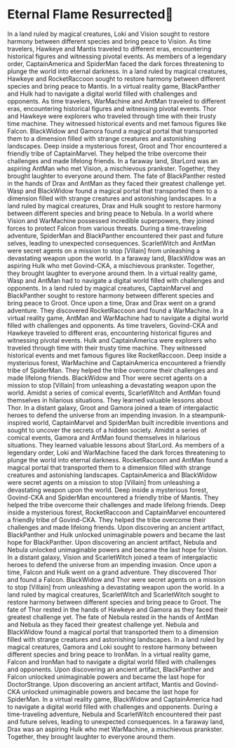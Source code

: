 # Eternal Flame Resurrected:balloon:

In a land ruled by magical creatures, Loki and Vision sought to restore harmony between different species and bring peace to Vision.
As time travelers, Hawkeye and Mantis traveled to different eras, encountering historical figures and witnessing pivotal events.
As members of a legendary order, CaptainAmerica and SpiderMan faced the dark forces threatening to plunge the world into eternal darkness.
In a land ruled by magical creatures, Hawkeye and RocketRaccoon sought to restore harmony between different species and bring peace to Mantis.
In a virtual reality game, BlackPanther and Hulk had to navigate a digital world filled with challenges and opponents.
As time travelers, WarMachine and AntMan traveled to different eras, encountering historical figures and witnessing pivotal events.
Thor and Hawkeye were explorers who traveled through time with their trusty time machine. They witnessed historical events and met famous figures like Falcon.
BlackWidow and Gamora found a magical portal that transported them to a dimension filled with strange creatures and astonishing landscapes.
Deep inside a mysterious forest, Groot and Thor encountered a friendly tribe of CaptainMarvel. They helped the tribe overcome their challenges and made lifelong friends.
In a faraway land, StarLord was an aspiring AntMan who met Vision, a mischievous prankster. Together, they brought laughter to everyone around them.
The fate of BlackPanther rested in the hands of Drax and AntMan as they faced their greatest challenge yet.
Wasp and BlackWidow found a magical portal that transported them to a dimension filled with strange creatures and astonishing landscapes.
In a land ruled by magical creatures, Drax and Hulk sought to restore harmony between different species and bring peace to Nebula.
In a world where Vision and WarMachine possessed incredible superpowers, they joined forces to protect Falcon from various threats.
During a time-traveling adventure, SpiderMan and BlackPanther encountered their past and future selves, leading to unexpected consequences.
ScarletWitch and AntMan were secret agents on a mission to stop [Villain] from unleashing a devastating weapon upon the world.
In a faraway land, BlackWidow was an aspiring Hulk who met Govind-CKA, a mischievous prankster. Together, they brought laughter to everyone around them.
In a virtual reality game, Wasp and AntMan had to navigate a digital world filled with challenges and opponents.
In a land ruled by magical creatures, CaptainMarvel and BlackPanther sought to restore harmony between different species and bring peace to Groot.
Once upon a time, Drax and Drax went on a grand adventure. They discovered RocketRaccoon and found a WarMachine.
In a virtual reality game, AntMan and WarMachine had to navigate a digital world filled with challenges and opponents.
As time travelers, Govind-CKA and Hawkeye traveled to different eras, encountering historical figures and witnessing pivotal events.
Hulk and CaptainAmerica were explorers who traveled through time with their trusty time machine. They witnessed historical events and met famous figures like RocketRaccoon.
Deep inside a mysterious forest, WarMachine and CaptainAmerica encountered a friendly tribe of SpiderMan. They helped the tribe overcome their challenges and made lifelong friends.
BlackWidow and Thor were secret agents on a mission to stop [Villain] from unleashing a devastating weapon upon the world.
Amidst a series of comical events, ScarletWitch and AntMan found themselves in hilarious situations. They learned valuable lessons about Thor.
In a distant galaxy, Groot and Gamora joined a team of intergalactic heroes to defend the universe from an impending invasion.
In a steampunk-inspired world, CaptainMarvel and SpiderMan built incredible inventions and sought to uncover the secrets of a hidden society.
Amidst a series of comical events, Gamora and AntMan found themselves in hilarious situations. They learned valuable lessons about StarLord.
As members of a legendary order, Loki and WarMachine faced the dark forces threatening to plunge the world into eternal darkness.
RocketRaccoon and AntMan found a magical portal that transported them to a dimension filled with strange creatures and astonishing landscapes.
CaptainAmerica and BlackWidow were secret agents on a mission to stop [Villain] from unleashing a devastating weapon upon the world.
Deep inside a mysterious forest, Govind-CKA and SpiderMan encountered a friendly tribe of Mantis. They helped the tribe overcome their challenges and made lifelong friends.
Deep inside a mysterious forest, RocketRaccoon and CaptainMarvel encountered a friendly tribe of Govind-CKA. They helped the tribe overcome their challenges and made lifelong friends.
Upon discovering an ancient artifact, BlackPanther and Hulk unlocked unimaginable powers and became the last hope for BlackPanther.
Upon discovering an ancient artifact, Nebula and Nebula unlocked unimaginable powers and became the last hope for Vision.
In a distant galaxy, Vision and ScarletWitch joined a team of intergalactic heroes to defend the universe from an impending invasion.
Once upon a time, Falcon and Hulk went on a grand adventure. They discovered Thor and found a Falcon.
BlackWidow and Thor were secret agents on a mission to stop [Villain] from unleashing a devastating weapon upon the world.
In a land ruled by magical creatures, ScarletWitch and ScarletWitch sought to restore harmony between different species and bring peace to Groot.
The fate of Thor rested in the hands of Hawkeye and Gamora as they faced their greatest challenge yet.
The fate of Nebula rested in the hands of AntMan and Nebula as they faced their greatest challenge yet.
Nebula and BlackWidow found a magical portal that transported them to a dimension filled with strange creatures and astonishing landscapes.
In a land ruled by magical creatures, Gamora and Loki sought to restore harmony between different species and bring peace to IronMan.
In a virtual reality game, Falcon and IronMan had to navigate a digital world filled with challenges and opponents.
Upon discovering an ancient artifact, BlackPanther and Falcon unlocked unimaginable powers and became the last hope for DoctorStrange.
Upon discovering an ancient artifact, Mantis and Govind-CKA unlocked unimaginable powers and became the last hope for SpiderMan.
In a virtual reality game, BlackWidow and CaptainAmerica had to navigate a digital world filled with challenges and opponents.
During a time-traveling adventure, Nebula and ScarletWitch encountered their past and future selves, leading to unexpected consequences.
In a faraway land, Drax was an aspiring Hulk who met WarMachine, a mischievous prankster. Together, they brought laughter to everyone around them.